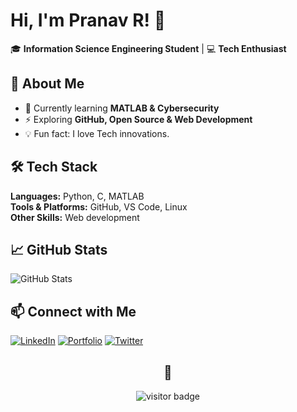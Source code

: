 # Hi, I'm Pranav R! 👋  

🎓 **Information Science Engineering Student** | 💻 **Tech Enthusiast**    

## 🚀 About Me  
- 🌱 Currently learning **MATLAB & Cybersecurity**  
- ⚡ Exploring **GitHub, Open Source & Web Development**    
- 💡 Fun fact: I love Tech innovations.

## 🛠️ Tech Stack  
**Languages:** Python, C, MATLAB  
**Tools & Platforms:** GitHub, VS Code, Linux  
**Other Skills:** Web development

## 📈 GitHub Stats  
![GitHub Stats](https://github-readme-stats.vercel.app/api?username=pranavr06&show_icons=true&theme=radical)

## 📫 Connect with Me  
[![LinkedIn](https://img.shields.io/badge/LinkedIn-0077B5?style=for-the-badge&logo=linkedin&logoColor=white)](www.linkedin.com/in/pranavr06)   [![Portfolio](https://img.shields.io/badge/Portfolio-000000?style=for-the-badge&logo=github&logoColor=white)](https://pranavr.netlify.app/)  [![Twitter](https://img.shields.io/badge/Twitter-1DA1F2?style=for-the-badge&logo=twitter&logoColor=white)](https://x.com/PranavR2006)

<h2 align="center">👋</h2>

<p align="center">
  <img src="https://komarev.com/ghpvc/?username=yourusername&label=visitors&color=blue&style=flat" alt="visitor badge"/>
</p>
